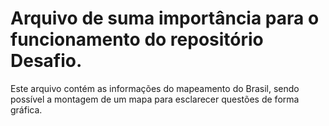 # Arquivo de suma importância para o funcionamento do repositório Desafio.

Este arquivo contém as informações do mapeamento do Brasil, sendo possível a montagem de um mapa para esclarecer questões de forma gráfica.
